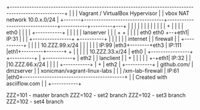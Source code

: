 
+----------------------------------------------------------------------------------------------------+
|                                                                                                    |
|                                   Vagrant / VirtualBox Hypervisor                                  |
| vbox NAT network 10.0.x.0/24                                                                       |
+-------+---------------------------------+--------------------------------+-----------+---------+---+
        |                                 |                                |           |         |
        |                                 |                                |           |         |
        |                                 |                                +           |         |
        |                                 |                               eth0         |         |
        |                                 |                            +-----------+   |         |
        |                                 |                            | lanserver |   |         |
        +                                 +                            |           |   |         |
       eth0                              eth0                  +--+eth1|  IP:31    |   |         |
+----------------+                   +----------+              |       |           |   |         |
|    internet    |                   | firewall |              |       +-----------+   |         |
|                |   10.ZZZ.99.x/24  |          |              |                       |         |
|     IP:99      |eth3+--------+eth3 |  IP:111  |eth1+---------+-------+               +         |
|                |                   |          |      10.ZZZ.33.x/24  |              eth0       |
+----------------+                   +----------+                      |      +-----------+      |
                                         eth2                          |      | lanclient |      |
                                          +                            |      |           |      |
                                          |                            +-+eth1|  IP:32    |      |
                                          |10.ZZZ.66.x/24                     |           |      |
                                          |                                   +-----------+      |
                                          +                                                      |
                                         eth2                                                    |
                                     +-----------+                                               |
 github.com/                         | dmzserver |                                               |
   xonicman/vagrant-linux-labs       |           |                                               |
   /xm-lab-firewall                  |   IP:61   |eth0+------------------------------------------+
                                     |           |
 Created with asciiflow.com          |           |
                                     +-----------+

ZZZ=101 - master branch
ZZZ=102 - set2 branch
ZZZ=102 - set3 branch
ZZZ=102 - set4 branch
